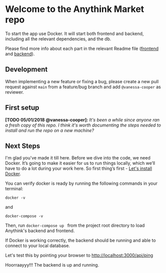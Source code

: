 # Welcome to the Anythink Market repo

To start the app use Docker. It will start both frontend and backend, including all the relevant dependencies, and the db.

Please find more info about each part in the relevant Readme file ([frontend](frontend/readme.md) and [backend](backend/README.md)).

## Development

When implementing a new feature or fixing a bug, please create a new pull request against `main` from a feature/bug branch and add `@vanessa-cooper` as reviewer.

## First setup

**[TODO 05/01/2018 @vanessa-cooper]:** _It's been a while since anyone ran a fresh copy of this repo. I think it's worth documenting the steps needed to install and run the repo on a new machine?_

## Next Steps

I'm glad you've made it till here. Before we dive into the code, we need Docker. It’s going to make it easier for us to run things locally, which we’ll have to do a lot during your work here.
So first thing’s first -
[Let's install Docker](https://docs.docker.com/get-docker/).

You can verify docker is ready by running the following commands in your terminal:

`docker -v`

and

`docker-compose -v`

Then, run `docker-compose up `
from the project root directory to load Anythink's backend and frontend.

If Docker is working correctly, the backend should be running and able to connect to your local database.

Let's test this by pointing your browser to [http://localhost:3000/api/ping](http://localhost:3000/api/ping)

Hoorraayyy!!! The backend is up and running.
